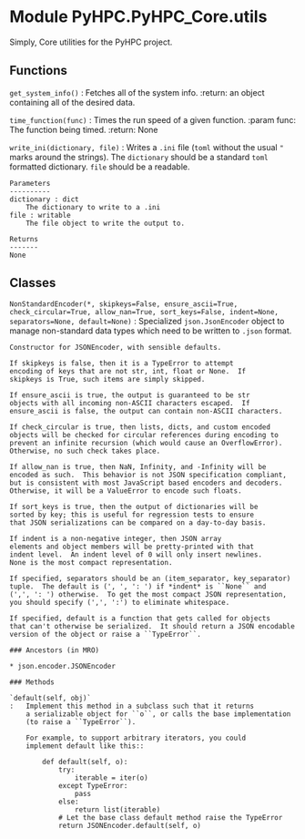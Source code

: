 Module PyHPC.PyHPC_Core.utils
=============================
Simply, Core utilities for the PyHPC project.

Functions
---------

    
`get_system_info()`
:   Fetches all of the system info.
    :return: an object containing all of the desired data.

    
`time_function(func)`
:   Times the run speed of a given function.
    :param func: The function being timed.
    :return: None

    
`write_ini(dictionary, file)`
:   Writes a ``.ini`` file (``toml`` without the usual `"` marks around the strings). The ``dictionary`` should be a
    standard ``toml`` formatted dictionary. ``file`` should be a readable.
    
    Parameters
    ----------
    dictionary : dict
        The dictionary to write to a .ini
    file : writable
        The file object to write the output to.
    
    Returns
    -------
    None

Classes
-------

`NonStandardEncoder(*, skipkeys=False, ensure_ascii=True, check_circular=True, allow_nan=True, sort_keys=False, indent=None, separators=None, default=None)`
:   Specialized ``json.JsonEncoder`` object to manage non-standard data types which need to be written to
    ``.json`` format.
    
    Constructor for JSONEncoder, with sensible defaults.
    
    If skipkeys is false, then it is a TypeError to attempt
    encoding of keys that are not str, int, float or None.  If
    skipkeys is True, such items are simply skipped.
    
    If ensure_ascii is true, the output is guaranteed to be str
    objects with all incoming non-ASCII characters escaped.  If
    ensure_ascii is false, the output can contain non-ASCII characters.
    
    If check_circular is true, then lists, dicts, and custom encoded
    objects will be checked for circular references during encoding to
    prevent an infinite recursion (which would cause an OverflowError).
    Otherwise, no such check takes place.
    
    If allow_nan is true, then NaN, Infinity, and -Infinity will be
    encoded as such.  This behavior is not JSON specification compliant,
    but is consistent with most JavaScript based encoders and decoders.
    Otherwise, it will be a ValueError to encode such floats.
    
    If sort_keys is true, then the output of dictionaries will be
    sorted by key; this is useful for regression tests to ensure
    that JSON serializations can be compared on a day-to-day basis.
    
    If indent is a non-negative integer, then JSON array
    elements and object members will be pretty-printed with that
    indent level.  An indent level of 0 will only insert newlines.
    None is the most compact representation.
    
    If specified, separators should be an (item_separator, key_separator)
    tuple.  The default is (', ', ': ') if *indent* is ``None`` and
    (',', ': ') otherwise.  To get the most compact JSON representation,
    you should specify (',', ':') to eliminate whitespace.
    
    If specified, default is a function that gets called for objects
    that can't otherwise be serialized.  It should return a JSON encodable
    version of the object or raise a ``TypeError``.

    ### Ancestors (in MRO)

    * json.encoder.JSONEncoder

    ### Methods

    `default(self, obj)`
    :   Implement this method in a subclass such that it returns
        a serializable object for ``o``, or calls the base implementation
        (to raise a ``TypeError``).
        
        For example, to support arbitrary iterators, you could
        implement default like this::
        
            def default(self, o):
                try:
                    iterable = iter(o)
                except TypeError:
                    pass
                else:
                    return list(iterable)
                # Let the base class default method raise the TypeError
                return JSONEncoder.default(self, o)